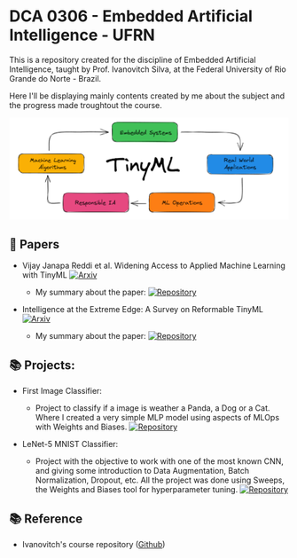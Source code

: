 # DCA 0306 - Embedded Artificial Intelligence - UFRN

This is a repository created for the discipline of Embedded Artificial Intelligence, taught by Prof. Ivanovitch Silva, at the Federal University of Rio Grande do Norte - Brazil. 

Here I'll be displaying mainly contents created by me about the subject and the progress made troughtout the course. 

<center><img width="800" src="TinyML_Cicle.png"></center>

## :page_facing_up: Papers

- Vijay Janapa Reddi et al. Widening Access to Applied Machine Learning with TinyML [![Arxiv](https://img.shields.io/badge/paper-arxiv-red)](https://arxiv.org/pdf/2106.04008.pdf)
  - My summary about the paper: [![Repository](https://img.shields.io/badge/-Repo-191A1B?style=flat-square&logo=github)](https://github.com/MiguelEuripedes/embedded_AI/tree/main/Summaries/First%20Paper)

- Intelligence at the Extreme Edge: A Survey on Reformable TinyML [![Arxiv](https://img.shields.io/badge/paper-arxiv-red)](https://arxiv.org/pdf/2204.00827.pdf)
  - My summary about the paper: [![Repository](https://img.shields.io/badge/-Repo-191A1B?style=flat-square&logo=github)](https://github.com/MiguelEuripedes/embedded_AI/blob/main/Summaries/Second%20Paper)
  
## 📚 Projects:

- First Image Classifier: 
  - Project to classify if a image is weather a Panda, a Dog or a Cat. Where I created a very simple MLP model using aspects of MLOps with Weights and Biases. [![Repository](https://img.shields.io/badge/-Repo-191A1B?style=flat-square&logo=github)](https://github.com/MiguelEuripedes/embedded_AI/tree/main/Projects/first_image_classifier)

- LeNet-5 MNIST Classifier: 
  - Project with the objective to work with one of the most known CNN, and giving some introduction to Data Augmentation, Batch Normalization, Dropout, etc. All the project was done using Sweeps, the Weights and Biases tool for hyperparameter tuning. [![Repository](https://img.shields.io/badge/-Repo-191A1B?style=flat-square&logo=github)](https://github.com/MiguelEuripedes/embedded_AI/tree/main/Projects/mnist_with_lenet)


## :books: Reference 
- Ivanovitch's course repository ([Github](https://github.com/ivanovitchm/embedded.ai))
